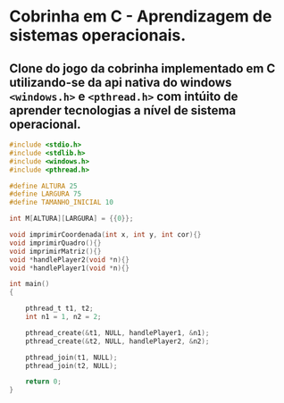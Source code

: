 # Cobrinha em C - Aprendizagem de sistemas operacionais.

## Clone do jogo da cobrinha implementado em C utilizando-se da api nativa do windows ```<windows.h>``` e ```<pthread.h>``` com intúito de aprender tecnologias a nível de sistema operacional.

```c
#include <stdio.h>
#include <stdlib.h>
#include <windows.h>
#include <pthread.h>

#define ALTURA 25
#define LARGURA 75
#define TAMANHO_INICIAL 10

int M[ALTURA][LARGURA] = {{0}};

void imprimirCoordenada(int x, int y, int cor){}
void imprimirQuadro(){}
void imprimirMatriz(){}
void *handlePlayer2(void *n){}
void *handlePlayer1(void *n){}

int main()
{

    pthread_t t1, t2;
    int n1 = 1, n2 = 2;

    pthread_create(&t1, NULL, handlePlayer1, &n1);
    pthread_create(&t2, NULL, handlePlayer2, &n2);

    pthread_join(t1, NULL);
    pthread_join(t2, NULL);

    return 0;
}
```